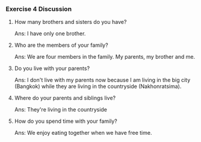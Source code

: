### Exercise 4 Discussion

1. How many brothers and sisters do you have?

   Ans: I have only one brother.

2. Who are the members of your family?

   Ans: We are four members in the family. My parents, my brother and me.

3. Do you live with your parents?

   Ans: I don't live with my parents now because I am living in the big city (Bangkok) while they are living in the countryside (Nakhonratsima).

4. Where do your parents and siblings live?

   Ans: They're living in the countryside

5. How do you spend time with your family?

   Ans: We enjoy eating together when we have free time.
